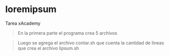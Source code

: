 # loremipsum
Tarea xAcademy

>En la primera parte el programa crea 5 archivos

>Luego se agrega el archivo contar.sh que cuenta la cantidad de lineas que crea el archivo lipsum.sh
